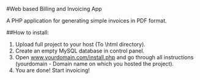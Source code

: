 #Web based Billing and Invoicing App

A PHP application for generating simple invoices in PDF format.


##How to install:

1. Upload full project to your host (To \html directory).
2. Create an empty MySQL database in control panel.
3. Open www.yourdomain.com/install.php and go through all instructions (yourdomain - Domain name on which you hosted the project).
4. You are done! Start invoicing!
